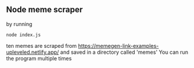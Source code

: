 ## Node meme scraper

by running

```
node index.js
```

ten memes are scraped from https://memegen-link-examples-upleveled.netlify.app/ and saved in a directory called 'memes'
You can run the program multiple times
